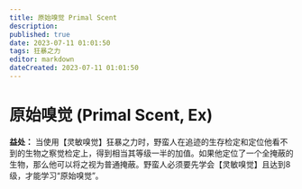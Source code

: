 ```yaml
---
title: 原始嗅觉 Primal Scent
description: 
published: true
date: 2023-07-11 01:01:50
tags: 狂暴之力
editor: markdown
dateCreated: 2023-07-11 01:01:50
---
```


# 原始嗅觉 (Primal Scent, Ex)

**益处：** 当使用【灵敏嗅觉】狂暴之力时，野蛮人在追迹的生存检定和定位他看不到的生物之察觉检定上，得到相当其等级一半的加值。如果他定位了一个全掩蔽的生物，那么他可以将之视为普通掩蔽。野蛮人必须要先学会【灵敏嗅觉】且达到8级，才能学习“原始嗅觉”。
